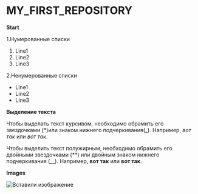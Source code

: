 # MY_FIRST_REPOSITORY

**Start**


1.Нумерованные списки
   1. Line1
   2. Line2
   3. Line3




2.Ненумерованные списки
  * Line1
  * Line2
  * Line3
  

  
  **Выделение текста**

Чтобы выделать текст курсивом, необходимо обрамить его звездочками (*)или знаком нижнего подчеркивания(_). Например, *вот так* или _вот так_.

Чтобы выделить текст полужирным, необходимо обрамить его двойными звездочками (**) или двойным знаком нижнего подчеркивания (__). Например, **вот так** или __вот так__.


**Images**

![Вставили изображение](https://user-images.githubusercontent.com/109853676/181640227-a266d3c6-2030-4a19-98c9-4332d4718fd1.jpeg)

